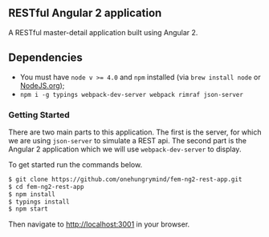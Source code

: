 ## RESTful Angular 2 application
A RESTful master-detail application built using Angular 2.

## Dependencies
- You must have `node v >= 4.0` and `npm` installed (via `brew install node` or [NodeJS.org](https://nodejs.org/en/));
- `npm i -g typings webpack-dev-server webpack rimraf json-server`

### Getting Started

There are two main parts to this application. The first is the server, for which we are using `json-server` to simulate a REST api. The second part is the Angular 2 application which we will use `webpack-dev-server` to display.  

To get started run the commands below.

```bash
$ git clone https://github.com/onehungrymind/fem-ng2-rest-app.git
$ cd fem-ng2-rest-app
$ npm install
$ typings install
$ npm start
```

Then navigate to [http://localhost:3001](http://localhost:3001/#/items) in your browser.
